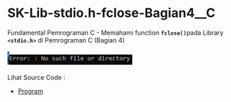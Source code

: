 # SK-Lib-stdio.h-fclose-Bagian4__C
Fundamental Pemrograman C - Memahami function <code><b>fclose()</b></code>pada Library <code><b>&lt;stdio.h></b></code> di Pemrograman C (Bagian 4)<br><br>
<img src="https://github.com/RizkyKhapidsyah/SK-Lib-stdio.h-fclose-Bagian4__C/blob/master/SK-Lib-stdio.h-fclose-Bagian4__C/result/001.PNG"><br><br>
Lihat Source Code : <br>
- <a href="https://github.com/RizkyKhapidsyah/SK-Lib-stdio.h-fclose-Bagian4__C/blob/master/SK-Lib-stdio.h-fclose-Bagian4__C/Source.c">Program</a>
